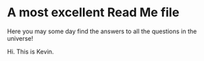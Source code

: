 # A most excellent Read Me file

Here you may some day find the answers to all the questions in the universe! 

Hi. This is Kevin. 
